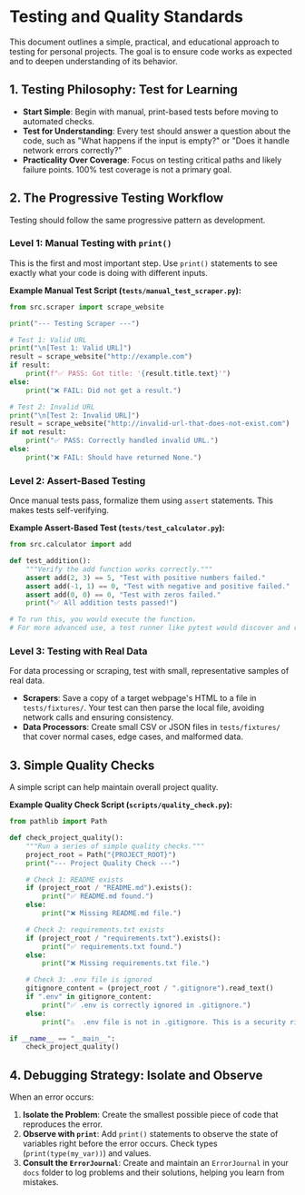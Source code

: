 # Testing and Quality Standards

This document outlines a simple, practical, and educational approach to testing for personal projects. The goal is to ensure code works as expected and to deepen understanding of its behavior.

## 1. Testing Philosophy: Test for Learning

-   **Start Simple**: Begin with manual, print-based tests before moving to automated checks.
-   **Test for Understanding**: Every test should answer a question about the code, such as "What happens if the input is empty?" or "Does it handle network errors correctly?"
-   **Practicality Over Coverage**: Focus on testing critical paths and likely failure points. 100% test coverage is not a primary goal.

## 2. The Progressive Testing Workflow

Testing should follow the same progressive pattern as development.

### Level 1: Manual Testing with `print()`
This is the first and most important step. Use `print()` statements to see exactly what your code is doing with different inputs.

**Example Manual Test Script (`tests/manual_test_scraper.py`):**
```python
from src.scraper import scrape_website

print("--- Testing Scraper ---")

# Test 1: Valid URL
print("\n[Test 1: Valid URL]")
result = scrape_website("http://example.com")
if result:
    print(f"✅ PASS: Got title: '{result.title.text}'")
else:
    print("❌ FAIL: Did not get a result.")

# Test 2: Invalid URL
print("\n[Test 2: Invalid URL]")
result = scrape_website("http://invalid-url-that-does-not-exist.com")
if not result:
    print("✅ PASS: Correctly handled invalid URL.")
else:
    print("❌ FAIL: Should have returned None.")
```

### Level 2: Assert-Based Testing
Once manual tests pass, formalize them using `assert` statements. This makes tests self-verifying.

**Example Assert-Based Test (`tests/test_calculator.py`):**
```python
from src.calculator import add

def test_addition():
    """Verify the add function works correctly."""
    assert add(2, 3) == 5, "Test with positive numbers failed."
    assert add(-1, 1) == 0, "Test with negative and positive failed."
    assert add(0, 0) == 0, "Test with zeros failed."
    print("✅ All addition tests passed!")

# To run this, you would execute the function.
# For more advanced use, a test runner like pytest would discover and run this.
```

### Level 3: Testing with Real Data
For data processing or scraping, test with small, representative samples of real data.

-   **Scrapers**: Save a copy of a target webpage's HTML to a file in `tests/fixtures/`. Your test can then parse the local file, avoiding network calls and ensuring consistency.
-   **Data Processors**: Create small CSV or JSON files in `tests/fixtures/` that cover normal cases, edge cases, and malformed data.

## 3. Simple Quality Checks

A simple script can help maintain overall project quality.

**Example Quality Check Script (`scripts/quality_check.py`):**
```python
from pathlib import Path

def check_project_quality():
    """Run a series of simple quality checks."""
    project_root = Path("{PROJECT_ROOT}")
    print("--- Project Quality Check ---")

    # Check 1: README exists
    if (project_root / "README.md").exists():
        print("✅ README.md found.")
    else:
        print("❌ Missing README.md file.")

    # Check 2: requirements.txt exists
    if (project_root / "requirements.txt").exists():
        print("✅ requirements.txt found.")
    else:
        print("❌ Missing requirements.txt file.")

    # Check 3: .env file is ignored
    gitignore_content = (project_root / ".gitignore").read_text()
    if ".env" in gitignore_content:
        print("✅ .env is correctly ignored in .gitignore.")
    else:
        print("⚠️  .env file is not in .gitignore. This is a security risk.")

if __name__ == "__main__":
    check_project_quality()
```

## 4. Debugging Strategy: Isolate and Observe

When an error occurs:
1.  **Isolate the Problem**: Create the smallest possible piece of code that reproduces the error.
2.  **Observe with `print`**: Add `print()` statements to observe the state of variables right before the error occurs. Check types (`print(type(my_var))`) and values.
3.  **Consult the `ErrorJournal`**: Create and maintain an `ErrorJournal` in your `docs` folder to log problems and their solutions, helping you learn from mistakes.

